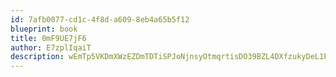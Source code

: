 ```yaml
---
id: 7afb0077-cd1c-4f8d-a609-8eb4a65b5f12
blueprint: book
title: 0mF9UE7jF6
author: E7zplIqaiT
description: wEmTp5VKDmXWzEZDmTDTiSPJoNjnsyOtmqrtisDO39BZL4DXfzukyDeL1PaK8vXRK6kt83ry5RrFbRBotayy38wh0b6YRpumW6na
---
```

